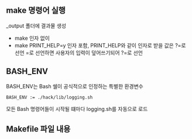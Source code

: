 ## make 명령어 실행

\_output 폴더에 결과물 생성

- make
  인자 없이
- make PRINT_HELP=y
  인자 포함, PRINT_HELP와 같이 인자로 받을 값은 ?=로 선언
  =로 선언하면 사용자의 입력이 덮어쓰기되어 ?=로 선언

## BASH_ENV

BASH_ENV는 Bash 쉘이 공식적으로 인정하는 특별한 환경변수

```shell
BASH_ENV := ./hack/lib/logging.sh
```
모든 Bash 명령어들이 시작될 떄마다 logging.sh를 자동으로 로드

## Makefile 파일 내용
